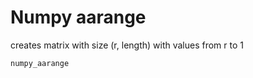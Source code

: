 # Numpy aarange

creates matrix with size (r, length) with values from r to 1

```Bash
numpy_aarange
```